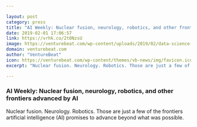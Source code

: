 ```yaml
---

layout: post
category: press
title: "AI Weekly: Nuclear fusion, neurology, robotics, and other frontiers advanced by AI"
date: 2019-02-01 17:06:57
link: https://vrhk.co/2t0NzsU
image: https://venturebeat.com/wp-content/uploads/2019/02/data-science-mitchell.jpg?w=1200&strip=all
domain: venturebeat.com
author: "VentureBeat"
icon: https://venturebeat.com/wp-content/themes/vb-news/img/favicon.ico
excerpt: "Nuclear fusion. Neurology. Robotics. Those are just a few of the frontiers artificial intelligence (AI) promises to advance beyond what was possible."

---
```


### AI Weekly: Nuclear fusion, neurology, robotics, and other frontiers advanced by AI

Nuclear fusion. Neurology. Robotics. Those are just a few of the frontiers artificial intelligence (AI) promises to advance beyond what was possible.
